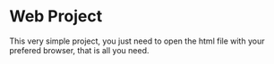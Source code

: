 # Web Project

This very simple project, you just need to open the html file with your prefered browser, that is all you need.
